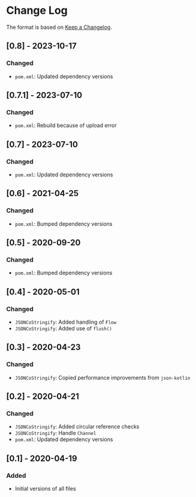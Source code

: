 # Change Log

The format is based on [Keep a Changelog](http://keepachangelog.com/).

## [0.8] - 2023-10-17
### Changed
- `pom.xml`: Updated dependency versions

## [0.7.1] - 2023-07-10
### Changed
- `pom.xml`: Rebuild because of upload error

## [0.7] - 2023-07-10
### Changed
- `pom.xml`: Updated dependency versions

## [0.6] - 2021-04-25
### Changed
- `pom.xml`: Bumped dependency versions

## [0.5] - 2020-09-20
### Changed
- `pom.xml`: Bumped dependency versions

## [0.4] - 2020-05-01
### Changed
- `JSONCoStringify`: Added handling of `Flow`
- `JSONCoStringify`: Added use of `flush()`

## [0.3] - 2020-04-23
### Changed
- `JSONCoStringify`: Copied performance improvements from `json-kotlin`

## [0.2] - 2020-04-21
### Changed
- `JSONCoStringify`: Added circular reference checks
- `JSONCoStringify`: Handle `Channel`
- `pom.xml`: Updated dependency versions

## [0.1] - 2020-04-19
### Added
- Initial versions of all files

